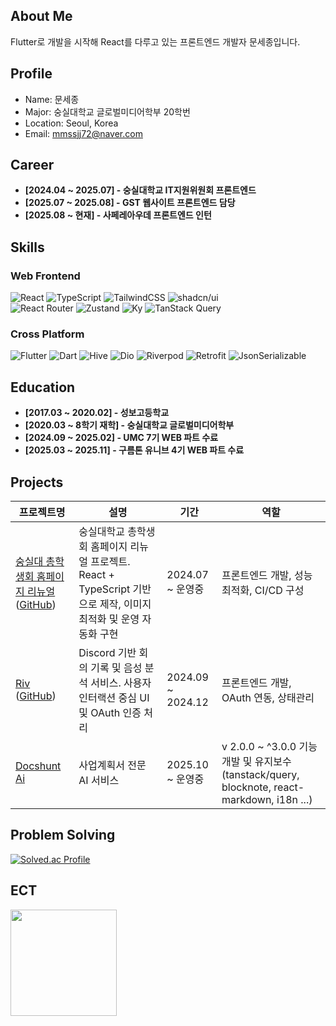 ## About Me

Flutter로 개발을 시작해 React를 다루고 있는 프론트엔드 개발자 문세종입니다.

## Profile

- Name: 문세종  
- Major: 숭실대학교 글로벌미디어학부 20학번
- Location: Seoul, Korea
- Email: mmssjj72@naver.com

## Career
- **[2024.04 ~ 2025.07] - 숭실대학교 IT지원위원회 프론트엔드**
- **[2025.07 ~ 2025.08] - GST 웹사이트 프론트엔드 담당**
- **[2025.08 ~ 현재] - 사페레아우데 프론트엔드 인턴**

## Skills

### Web Frontend  
![React](https://img.shields.io/badge/React-61DAFB?style=flat&logo=react&logoColor=white)
![TypeScript](https://img.shields.io/badge/TypeScript-3178C6?style=flat&logo=typescript&logoColor=white)
![TailwindCSS](https://img.shields.io/badge/TailwindCSS-38B2AC?style=flat&logo=tailwind-css&logoColor=white)
![shadcn/ui](https://img.shields.io/badge/shadcn%2Fui-000000?style=flat)
<br/>
![React Router](https://img.shields.io/badge/React%20Router-CA4245?style=flat&logo=reactrouter&logoColor=white)
![Zustand](https://img.shields.io/badge/Zustand-000000?style=flat)
![Ky](https://img.shields.io/badge/Ky-5A29E4?style=flat)
![TanStack Query](https://img.shields.io/badge/TanStack%20Query-FF4154?style=flat)

### Cross Platform  
![Flutter](https://img.shields.io/badge/Flutter-02569B?style=flat&logo=flutter&logoColor=white)
![Dart](https://img.shields.io/badge/Dart-0175C2?style=flat&logo=dart&logoColor=white)
![Hive](https://img.shields.io/badge/Hive-FADA5E?style=flat)
![Dio](https://img.shields.io/badge/Dio-000000?style=flat)
![Riverpod](https://img.shields.io/badge/Riverpod-40C4FF?style=flat)
![Retrofit](https://img.shields.io/badge/Retrofit-56CCF2?style=flat)
![JsonSerializable](https://img.shields.io/badge/JsonSerializable-00BFA6?style=flat)

## Education 
- **[2017.03 ~ 2020.02] - 성보고등학교**
- **[2020.03 ~ 8학기 재학] - 숭실대학교 글로벌미디어학부**
- **[2024.09 ~ 2025.02] - UMC 7기 WEB 파트 수료**
- **[2025.03 ~ 2025.11] - 구름톤 유니브 4기 WEB 파트 수료**

## Projects

| 프로젝트명 | 설명 | 기간 | 역할 |
|------------|------|------|------|
| [숭실대 총학생회 홈페이지 리뉴얼](https://stu.ssu.ac.kr) ([GitHub](https://github.com/jongse7/homepage-frontend)) | 숭실대학교 총학생회 홈페이지 리뉴얼 프로젝트. React + TypeScript 기반으로 제작, 이미지 최적화 및 운영 자동화 구현 | 2024.07 ~ 운영중 | 프론트엔드 개발, 성능 최적화, CI/CD 구성 |
| [Riv](https://www.riv-discord.online) ([GitHub](https://github.com/OpenRiv/riv-frontend)) | Discord 기반 회의 기록 및 음성 분석 서비스. 사용자 인터랙션 중심 UI 및 OAuth 인증 처리 | 2024.09 ~ 2024.12 | 프론트엔드 개발, OAuth 연동, 상태관리 |
| [Docshunt Ai](https://docshunt.ai/) | 사업계획서 전문 AI 서비스 | 2025.10 ~ 운영중 | v 2.0.0 ~ ^3.0.0 기능 개발 및 유지보수 (tanstack/query, blocknote, react-markdown, i18n ...) |

## Problem Solving

[![Solved.ac Profile](http://mazassumnida.wtf/api/v2/generate_badge?boj=mmssjj72)](https://solved.ac/mmssjj72)

## ECT
<img src="https://github-readme-stats.vercel.app/api?username=jongse7&show_icons=true&theme=tokyonight" height="170"/>

